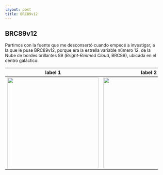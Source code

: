 ```yaml
---
layout: post
title: BRC89v12
---
```


## BRC89v12

Partimos con la fuente que me desconsertó cuando empecé a investigar, a la que le puse BRC89v12, porque era la estrella variable número 12, de la Nube de bordes brillantes 89 (*Bright-Rimmed Cloud*, BRC89), ubicada en el centro galáctico. 
 

 label 1 | label 2
:---: | :---:
<img src="https://raw.githubusercontent.com/nicomedinap/nicomedinap.github.io/master/imagenes/BRC89v12/BRC89v12_1.jpg" width="300"/> | <img src="https://raw.githubusercontent.com/nicomedinap/nicomedinap.github.io/master/imagenes/BRC89v12/BRC89v12_2.jpg" width="300"/>